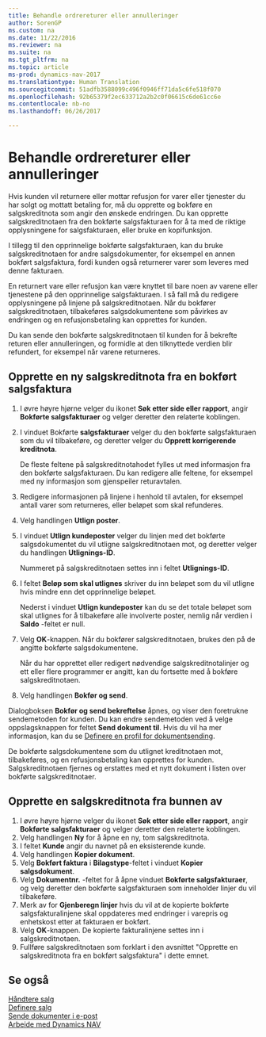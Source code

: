 ```yaml
---
title: Behandle ordrereturer eller annulleringer
author: SorenGP
ms.custom: na
ms.date: 11/22/2016
ms.reviewer: na
ms.suite: na
ms.tgt_pltfrm: na
ms.topic: article
ms-prod: dynamics-nav-2017
ms.translationtype: Human Translation
ms.sourcegitcommit: 51adfb3588099c496f0946ff71da5c6fe518f070
ms.openlocfilehash: 92b65379f2ec633712a2b2c0f06615c6de61cc6e
ms.contentlocale: nb-no
ms.lasthandoff: 06/26/2017

---
```


# <a name="how-to-process-sales-returns-or-cancellations"></a>Behandle ordrereturer eller annulleringer
Hvis kunden vil returnere eller mottar refusjon for varer eller tjenester du har solgt og mottatt betaling for, må du opprette og bokføre en salgskreditnota som angir den ønskede endringen. Du kan opprette salgskreditnotaen fra den bokførte salgsfakturaen for å ta med de riktige opplysningene for salgsfakturaen, eller bruke en kopifunksjon.

I tillegg til den opprinnelige bokførte salgsfakturaen, kan du bruke salgskreditnotaen for andre salgsdokumenter, for eksempel en annen bokført salgsfaktura, fordi kunden også returnerer varer som leveres med denne fakturaen.

En returnert vare eller refusjon kan være knyttet til bare noen av varene eller tjenestene på den opprinnelige salgsfakturaen. I så fall må du redigere opplysningene på linjene på salgskreditnotaen. Når du bokfører salgskreditnotaen, tilbakeføres salgsdokumentene som påvirkes av endringen og en refusjonsbetaling kan opprettes for kunden.

Du kan sende den bokførte salgskreditnotaen til kunden for å bekrefte returen eller annulleringen, og formidle at den tilknyttede verdien blir refundert, for eksempel når varene returneres.

## <a name="to-create-a-sales-credit-memo-from-a-posted-sales-invoice"></a>Opprette en ny salgskreditnota fra en bokført salgsfaktura
1. I øvre høyre hjørne velger du ikonet **Søk etter side eller rapport**, angir **Bokførte salgsfakturaer** og velger deretter den relaterte koblingen.  
2. I vinduet Bokførte **salgsfakturaer** velger du den bokførte salgsfakturaen som du vil tilbakeføre, og deretter velger du **Opprett korrigerende kreditnota**.

    De fleste feltene på salgskreditnotahodet fylles ut med informasjon fra den bokførte salgsfakturaen. Du kan redigere alle feltene, for eksempel med ny informasjon som gjenspeiler returavtalen.
3. Redigere informasjonen på linjene i henhold til avtalen, for eksempel antall varer som returneres, eller beløpet som skal refunderes.
4. Velg handlingen **Utlign poster**.
5. I vinduet **Utlign kundeposter** velger du linjen med det bokførte salgsdokumentet du vil utligne salgskreditnotaen mot, og deretter velger du handlingen **Utlignings-ID**.

    Nummeret på salgskreditnotaen settes inn i feltet **Utlignings-ID**.  
6. I feltet **Beløp som skal utlignes** skriver du inn beløpet som du vil utligne hvis mindre enn det opprinnelige beløpet.

    Nederst i vinduet **Utlign kundeposter** kan du se det totale beløpet som skal utlignes for å tilbakeføre alle involverte poster, nemlig når verdien i **Saldo** -feltet er null.  
7. Velg **OK**-knappen. Når du bokfører salgskreditnotaen, brukes den på de angitte bokførte salgsdokumentene.

    Når du har opprettet eller redigert nødvendige salgskreditnotalinjer og ett eller flere programmer er angitt, kan du fortsette med å bokføre salgskreditnotaen.
8. Velg handlingen **Bokfør og send**.

Dialogboksen **Bokfør og send bekreftelse** åpnes, og viser den foretrukne sendemetoden for kunden. Du kan endre sendemetoden ved å velge oppslagsknappen for feltet **Send dokument til**. Hvis du vil ha mer informasjon, kan du se [Definere en profil for dokumentsending](sales-how-setup-document-send-profiles.md).

De bokførte salgsdokumentene som du utlignet kreditnotaen mot, tilbakeføres, og en refusjonsbetaling kan opprettes for kunden. Salgskreditnotaen fjernes og erstattes med et nytt dokument i listen over bokførte salgskreditnotaer.

## <a name="to-create-a-sales-credit-memo-from-scratch"></a>Opprette en salgskreditnota fra bunnen av
1. I øvre høyre hjørne velger du ikonet **Søk etter side eller rapport**, angir **Bokførte salgsfakturaer** og velger deretter den relaterte koblingen.
2. Velg handlingen **Ny** for å åpne en ny, tom salgskreditnota.
3. I feltet **Kunde** angir du navnet på en eksisterende kunde.
4. Velg handlingen **Kopier dokument**.
5. Velg **Bokført faktura** i **Bilagstype**-feltet i vinduet **Kopier salgsdokument**.
6. Velg **Dokumentnr.** -feltet for å åpne vinduet **Bokførte salgsfakturaer**, og velg deretter den bokførte salgsfakturaen som inneholder linjer du vil tilbakeføre.
7. Merk av for  **Gjenberegn linjer**  hvis du vil at de kopierte bokførte salgsfakturalinjene skal oppdateres med endringer i varepris og enhetskost etter at fakturaen er bokført.
8. Velg **OK**-knappen. De kopierte fakturalinjene settes inn i salgskreditnotaen.
9. Fullføre salgskreditnotaen som forklart i den avsnittet "Opprette en salgskreditnota fra en bokført salgsfaktura" i dette emnet.

## <a name="see-also"></a>Se også  
[Håndtere salg](sales-manage-sales.md)  
[Definere salg](sales-setup-sales.md)  
[Sende dokumenter i e-post](ui-how-send-documents-email.md)  
[Arbeide med Dynamics NAV](ui-work-product.md)

